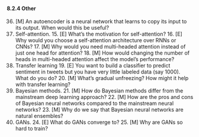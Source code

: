 #### 8.2.4 Other

36. [M] An autoencoder is a neural network that learns to copy its input to its output. When would this be useful?
37. Self-attention.
    15. [E] What’s the motivation for self-attention?
    16. [E] Why would you choose a self-attention architecture over RNNs or CNNs?
    17. [M] Why would you need multi-headed attention instead of just one head for attention?
    18. [M] How would changing the number of heads in multi-headed attention affect the model’s performance?
38. Transfer learning
    19. [E] You want to build a classifier to predict sentiment in tweets but you have very little labeled data (say 1000). What do you do?
    20. [M] What’s gradual unfreezing? How might it help with transfer learning?
39. Bayesian methods.
    21. [M] How do Bayesian methods differ from the mainstream deep learning approach?
    22. [M] How are the pros and cons of Bayesian neural networks compared to the mainstream neural networks?
    23. [M] Why do we say that Bayesian neural networks are natural ensembles?
40. GANs.
    24. [E] What do GANs converge to?
    25. [M] Why are GANs so hard to train?